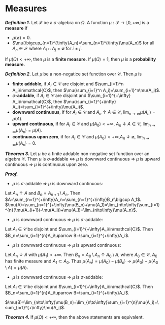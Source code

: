 # Measures

***Definition 1.***
Let $\mathcal{F}$ be a $\sigma$-algebra on $\Omega$. A function $\mu:\mathcal{F}\to[0,+\infty]$ is a **measure** if

- $\mu(\emptyset)=0$.
- $\mu(\bigcup_{n=1}^{\infty}A_n)=\sum_{n=1}^{\infty}\mu(A_n)$ for all $A_n\in\mathcal{F}$ where $A_i\cap A_j=\emptyset$ for $i\neq j$.

If $\mu(\Omega)<+\infty$, then $\mu$ is a **finite measure**.
If $\mu(\Omega)=1$, then $\mu$ is a **probability measure**.

***Definition 2.***
Let $\mu$ be a non-negatice set function over $\mathcal{C}$. Then $\mu$ is

- **finite addable**, if $A_i\in\mathcal{C}$ are disjoint and $\sum_{i=1}^n A_i\in\mathcal{C}$, then $\mu(\sum_{i=1}^n A_i)=\sum_{i=1}^n\mu(A_i)$.
- $\sigma$**-addable**, if $A_i\in\mathcal{C}$ are disjoint and $\sum_{i=1}^{+\infty} A_i\in\mathcal{C}$, then $\mu(\sum_{i=1}^{+\infty} A_i)=\sum_{i=1}^{+\infty}\mu(A_i)$.
- **downward continuous**, if for $A_i\in\mathcal{C}$ and $A_n\uparrow A\in\mathcal{C}$,  $\lim_{n\to\infty}\mu(A_n)=\mu(A)$.
- **upward continuous**, if for $A_i\in\mathcal{C}$ and $\mu(A_0)<+\infty$, $A_n\downarrow A\in\mathcal{C}$,  $\lim_{n\to\infty}\mu(A_n)=\mu(A)$.
- **continuous upon zero**, if for $A_i\in\mathcal{C}$ and $\mu(A_0)<+\infty$,$A_n\downarrow\emptyset$,  $\lim_{n\to\infty}\mu(A_n)=0$.

***Theorem 3.*** Let $\mu$ be a finite addable non-negative set function over an algebra $\mathcal{C}$. Then $\mu$ is $\sigma$-addable $\Leftrightarrow$ 
$\mu$ is downward continuous  $\Rightarrow$ $\mu$ is upward  continuous $\Rightarrow$ $\mu$ is continuous upon zero.

***Proof.***

- $\mu$ is $\sigma$-addable $\Rightarrow$ $\mu$ is downward continuous:

Let $A_n\uparrow A$ and $B_n=A_{n+1}\setminus A_n$.
Then $A=\sum_{n=1}^{+\infty}A_n=\sum_{n=1}^{+\infty}B_n\bigcup A_1$.
$\mu(A)=\sum_{n=1}^{+\infty}\mu(B_n)+\mu(A_1)=\lim_{n\to\infty}\sum_{i=1}^{n}(\mu(A_{i+1})-\mu(A_i))+\mu(A_1)=\lim_{n\to\infty}\mu(A_n)$.

- $\mu$ is downward continuous $\Rightarrow$ $\mu$ is $\sigma$-addable:

Let $A_i\in\mathcal{C}$ be disjoint and $\sum_{i=1}^{+\infty}A_i\in\mathcal{C}$.
Then $B_n=\sum_{i=1}^{n}A_i\uparrow B=\sum_{i=1}^{+\infty}A_i$.

- $\mu$ is downward continuous $\Rightarrow$ $\mu$ is upward continuous:

Let $A_n\downarrow A$ with $\mu(A_1)<+\infty$.
Then $B_n=A_0\setminus A_n\uparrow A_0\setminus A$, where $A_0\in\mathcal{C}$, $A_0$ has finite measure and $A_1\subset A_0$.
Thus $\mu(A_n)=\mu(A_0)-\mu(B_n)\to\mu(A_0)-\mu(A_0\setminus A)=\mu(A)$.

- $\mu$ is downward continuous $\Rightarrow$ $\mu$ is $\sigma$-addable:

Let $A_i\in\mathcal{C}$ be disjoint and $\sum_{i=1}^{+\infty}A_i\in\mathcal{C}$.
Then $B_n=\sum_{i=1}^{n}A_i\uparrow B=\sum_{i=1}^{+\infty}A_i$.

$\mu(B)=\lim_{n\to\infty}\mu(B_n)=\lim_{n\to\infty}\sum_{i=1}^{n}\mu(A_i)=\sum_{i=1}^{+\infty}\mu(A_i)$.

***Theorem 4.*** If $\mu(\Omega)<+\infty$, then the above statements are equivalent.
